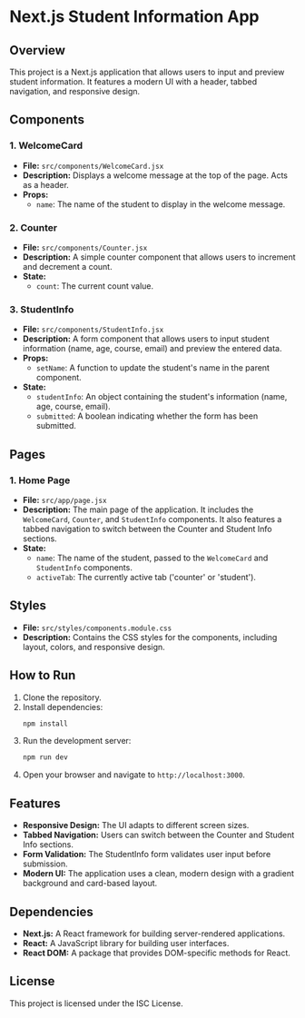 # Next.js Student Information App

## Overview
This project is a Next.js application that allows users to input and preview student information. It features a modern UI with a header, tabbed navigation, and responsive design.

## Components

### 1. **WelcomeCard**
- **File:** `src/components/WelcomeCard.jsx`
- **Description:** Displays a welcome message at the top of the page. Acts as a header.
- **Props:**
  - `name`: The name of the student to display in the welcome message.

### 2. **Counter**
- **File:** `src/components/Counter.jsx`
- **Description:** A simple counter component that allows users to increment and decrement a count.
- **State:**
  - `count`: The current count value.

### 3. **StudentInfo**
- **File:** `src/components/StudentInfo.jsx`
- **Description:** A form component that allows users to input student information (name, age, course, email) and preview the entered data.
- **Props:**
  - `setName`: A function to update the student's name in the parent component.
- **State:**
  - `studentInfo`: An object containing the student's information (name, age, course, email).
  - `submitted`: A boolean indicating whether the form has been submitted.

## Pages

### 1. **Home Page**
- **File:** `src/app/page.jsx`
- **Description:** The main page of the application. It includes the `WelcomeCard`, `Counter`, and `StudentInfo` components. It also features a tabbed navigation to switch between the Counter and Student Info sections.
- **State:**
  - `name`: The name of the student, passed to the `WelcomeCard` and `StudentInfo` components.
  - `activeTab`: The currently active tab ('counter' or 'student').

## Styles
- **File:** `src/styles/components.module.css`
- **Description:** Contains the CSS styles for the components, including layout, colors, and responsive design.

## How to Run
1. Clone the repository.
2. Install dependencies:
   ```bash
   npm install
   ```
3. Run the development server:
   ```bash
   npm run dev
   ```
4. Open your browser and navigate to `http://localhost:3000`.

## Features
- **Responsive Design:** The UI adapts to different screen sizes.
- **Tabbed Navigation:** Users can switch between the Counter and Student Info sections.
- **Form Validation:** The StudentInfo form validates user input before submission.
- **Modern UI:** The application uses a clean, modern design with a gradient background and card-based layout.

## Dependencies
- **Next.js:** A React framework for building server-rendered applications.
- **React:** A JavaScript library for building user interfaces.
- **React DOM:** A package that provides DOM-specific methods for React.

## License
This project is licensed under the ISC License.
